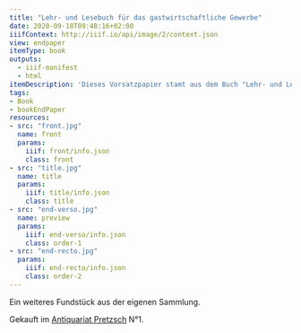 ```yaml
---
title: "Lehr- und Lesebuch für das gastwirtschaftliche Gewerbe"
date: 2020-09-18T09:48:16+02:00
iiifContext: http://iiif.io/api/image/2/context.json
view: endpaper
itemType: book
outputs:
  - iiif-manifest
  - html
itemDescription: 'Dieses Vorsatzpapier stamt aus dem Buch "Lehr- und Lesebuch für das gastwirtschaftliche Gewerbe" von Otto Hartmann, selbstverlegt 1895 in Berlin. <a class="worldcat" href="http://www.worldcat.org/oclc/250697635">&nbsp;</a>'
tags:
- Book
- bookEndPaper
resources:
- src: "front.jpg"
  name: front
  params:
    iiif: front/info.json
    class: front
- src: "title.jpg"
  name: title
  params:
    iiif: title/info.json
    class: title
- src: "end-verso.jpg"
  name: preview
  params:
    iiif: end-verso/info.json
    class: order-1
- src: "end-recto.jpg"
  params:
    iiif: end-recto/info.json
    class: order-2
---
```


Ein weiteres Fundstück aus der eigenen Sammlung.<!--more-->
<div class="source">
Gekauft im <a target="_blank" href="https://antiquariat-pretzsch.de/">Antiquariat Pretzsch</a> N°1.
</div>
